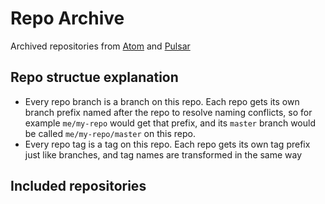 # Repo Archive

Archived repositories from [Atom](https://github.com/atom) and [Pulsar](https://github.com/pulsar-edit)

## Repo structue explanation

- Every repo branch is a branch on this repo. Each repo gets its own branch prefix named after the repo to resolve naming conflicts, so for example `me/my-repo` would get that prefix, and its `master` branch would be called `me/my-repo/master` on this repo.
- Every repo tag is a tag on this repo. Each repo gets its own tag prefix just like branches, and tag names are transformed in the same way

## Included repositories

